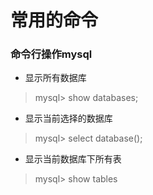 常用的命令
===
### 命令行操作mysql
* 显示所有数据库
> mysql> show databases;

* 显示当前选择的数据库
> mysql> select database();

* 显示当前数据库下所有表
> mysql> show tables
